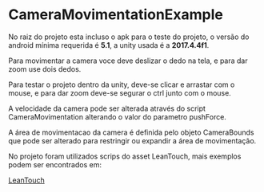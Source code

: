 # CameraMovimentationExample

No raiz do projeto esta incluso o apk para o teste do projeto, o versão do android mínima requerida é **5.1**, a unity usada é a **2017.4.4f1**.

Para movimentar a camera voce deve deslizar o dedo na tela, e para dar zoom use dois dedos.

Para testar o projeto dentro da unity, deve-se clicar e arrastar com o mouse, e para dar zoom deve-se segurar o ctrl junto com o mouse.

A velocidade da camera pode ser alterada através do script CameraMovimentation alterando o valor do parametro pushForce.

A área de movimentacao da camera é definida pelo objeto CameraBounds que pode ser alterado para restringir ou expandir a área de movimentação.

No projeto foram utilizados scrips do asset LeanTouch, mais exemplos podem ser encontrados em:

[LeanTouch](https://assetstore.unity.com/packages/tools/input-management/lean-touch-30111) 

